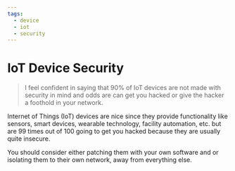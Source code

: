 ```yaml
---
tags:
  - device
  - iot
  - security
---
```

# IoT Device Security

>I feel confident in saying that 90% of IoT devices are not made with security in mind and odds are can get you hacked or give the hacker a foothold in your network.

Internet of Things (IoT) devices are nice since they provide functionality like sensors, smart devices, wearable technology, facility automation, etc. but are 99 times out of 100 going to get you hacked because they are usually quite insecure.

You should consider either patching them with your own software and or isolating them to their own network, away from everything else.

